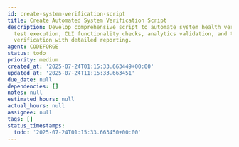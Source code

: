 ```yaml
---
id: create-system-verification-script
title: Create Automated System Verification Script
description: Develop comprehensive script to automate system health verification including
  test execution, CLI functionality checks, analytics validation, and task loading
  verification with detailed reporting.
agent: CODEFORGE
status: todo
priority: medium
created_at: '2025-07-24T01:15:33.663449+00:00'
updated_at: '2025-07-24T11:15:33.663451'
due_date: null
dependencies: []
notes: null
estimated_hours: null
actual_hours: null
assignee: null
tags: []
status_timestamps:
  todo: '2025-07-24T01:15:33.663450+00:00'
---
```


